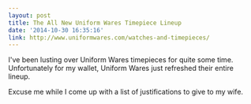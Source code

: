 ```yaml
---
layout: post
title: The All New Uniform Wares Timepiece Lineup
date: '2014-10-30 16:35:16'
link: http://www.uniformwares.com/watches-and-timepieces/
---
```


I've been lusting over Uniform Wares timepieces for quite some time. Unfortunately for my wallet, Uniform Wares just refreshed their entire lineup.

Excuse me while I come up with a list of  justifications to give to my wife. 